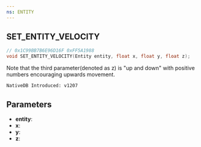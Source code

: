 ```yaml
---
ns: ENTITY
---
```

## SET_ENTITY_VELOCITY

```c
// 0x1C99BB7B6E96D16F 0xFF5A1988
void SET_ENTITY_VELOCITY(Entity entity, float x, float y, float z);
```

Note that the third parameter(denoted as z) is "up and down" with positive numbers encouraging upwards movement.

```
NativeDB Introduced: v1207
```

## Parameters
* **entity**:
* **x**:
* **y**:
* **z**:
